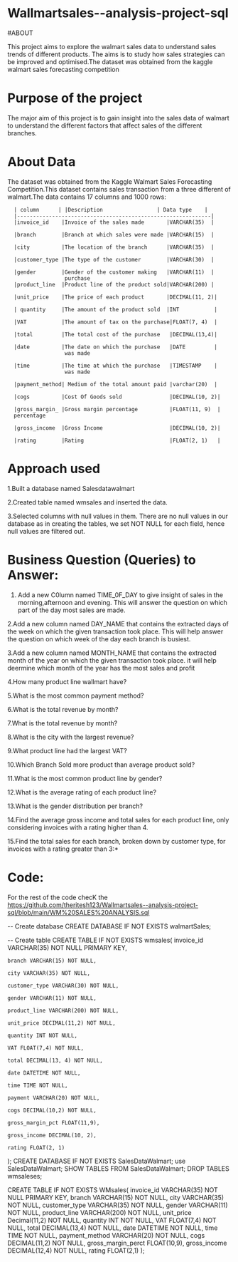 # Wallmartsales--analysis-project-sql          
#ABOUT


This project aims to explore the walmart sales data to understand sales trends of different products.
The aims is to study how sales strategies can be improved and optimised.The dataset was obtained from the kaggle walmart sales forecasting competition
# Purpose of the project
The major aim of this project is to gain insight into the sales data of walmart to understand the different factors that affect sales of the different branches.
# About Data
The dataset was obtained from the Kaggle Walmart Sales Forecasting Competition.This dataset contains sales transaction from a three different of walmart.The data contains 17 columns and 1000 rows:
      
      | column      | |Description                 | Data type    |
      |-------------------------------------------------------------|
      |invoice_id    |Invoice of the sales made       |VARCHAR(35)  |
      
      |branch        |Branch at which sales were made |VARCHAR(15)  |
      
      |city          |The location of the branch      |VARCHAR(35)  |
      
      |customer_type |The type of the customer        |VARCHAR(30)  |
      
      |gender        |Gender of the customer making   |VARCHAR(11)  |
                      purchase
      |product_line  |Product line of the product sold|VARCHAR(200) |
      
      |unit_price    |The price of each product       |DECIMAL(11, 2)|
      
      | quantity     |The amount of the product sold  |INT           |
      
      |VAT           |The amount of tax on the purchase|FLOAT(7, 4)  |
      
      |total         |The total cost of the purchase   |DECIMAL(13,4)|
      
      |date          |The date on which the purchase   |DATE         |
                      was made
                      
      |time          |The time at which the purchase   |TIMESTAMP    |
                      was made
                      
      |payment_method| Medium of the total amount paid |varchar(20)  |
      
      |cogs          |Cost Of Goods sold               |DECIMAL(10, 2)|
      
      |gross_margin_ |Gross margin percentage          |FLOAT(11, 9)  |
      percentage
      
      |gross_income  |Gross Income                     |DECIMAL(10, 2)|
      
      |rating        |Rating                           |FLOAT(2, 1)   |

# Approach used
1.Built a database named Salesdatawalmart

2.Created table named wmsales and inserted the data.

3.Selected columns with null values in them. There are no null values in our database as in creating the tables, 
             we set NOT NULL for each field, hence null values are filtered out.

# Business  Question (Queries) to  Answer:
1. Add a new C0lumn named TIME_0F_DAY  to give insight of sales in the morning,afternoon and evening.
   This will answer the question on which part of the day most sales are made.
   
2.Add a new column named DAY_NAME that contains the extracted days of the week on  which the  given transaction took place.
   This  will help answer the question on which week of the day each branch is busiest.
   
3.Add a new column named MONTH_NAME that contains the extracted month of the year on which the given transaction took place.
     it  will help deermine which month of the year has the most sales and profit
     
4.How many product line wallmart have?

5.What is the most common payment method?

6.What is the total revenue by month?

7.What is the total revenue by month?

8.What is the city with the largest revenue?

9.What product line had the largest VAT?

10.Which Branch Sold more product than average product sold?

11.What is the most common product line by gender?

12.What is the average rating of each product line?

13.What is the gender distribution per branch?

14.Find the average gross income and total sales for each product line,
         only considering invoices with a rating higher than 4.
         
15.Find the total sales for each branch, broken down by customer type,
       for invoices with a rating greater than 3:*

 
 # Code:
For the rest of the code checK the https://github.com/theritesh123/Wallmartsales--analysis-project-sql/blob/main/WM%20SALES%20ANALYSIS.sql


-- Create database
CREATE DATABASE IF NOT EXISTS walmartSales;

-- Create table
CREATE TABLE IF NOT EXISTS wmsales(
	invoice_id VARCHAR(35) NOT NULL PRIMARY KEY,
 
    branch VARCHAR(15) NOT NULL,
    
    city VARCHAR(35) NOT NULL,
    
    customer_type VARCHAR(30) NOT NULL,
    
    gender VARCHAR(11) NOT NULL,
    
    product_line VARCHAR(200) NOT NULL,
    
    unit_price DECIMAL(11,2) NOT NULL,
    
    quantity INT NOT NULL,
    
    VAT FLOAT(7,4) NOT NULL,
    
    total DECIMAL(13, 4) NOT NULL,
    
    date DATETIME NOT NULL,
    
    time TIME NOT NULL,
    
    payment VARCHAR(20) NOT NULL,
    
    cogs DECIMAL(10,2) NOT NULL,
    
    gross_margin_pct FLOAT(11,9),
    
    gross_income DECIMAL(10, 2),
    
    rating FLOAT(2, 1)
);
CREATE DATABASE IF NOT EXISTS SalesDataWalmart;
use SalesDataWalmart;
SHOW TABLES FROM SalesDataWalmart;
DROP TABLES wmsaleses;

CREATE TABLE IF NOT EXISTS WMsales(
invoice_id VARCHAR(35) NOT NULL PRIMARY KEY,
branch VARCHAR(15) NOT NULL,
city VARCHAR(35) NOT NULL,
customer_type VARCHAR(35) NOT NULL,
gender VARCHAR(11) NOT NULL,
product_line VARCHAR(200) NOT NULL,
unit_price Decimal(11,2) NOT NULL,
quantity INT NOT NULL,
VAT FLOAT(7,4) NOT NULL,
total DECIMAL(13,4) NOT NULL,
date DATETIME NOT NULL,
time TIME NOT NULL,
payment_method VARCHAR(20) NOT NULL,
cogs DECIMAL(11,2) NOT NULL,
gross_margin_perct FLOAT(10,9),
gross_income DECIMAL(12,4) NOT NULL,
rating FLOAT(2,1)
);


             

